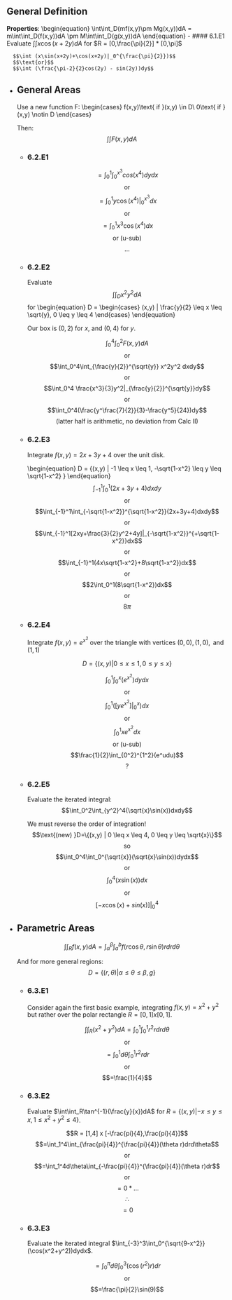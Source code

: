 ## General Definition
**Properties**:
\begin{equation}
\int\int_D(mf(x,y)\pm Mg(x,y))dA =
m\int\int_D(f(x,y))dA \pm M\int\int_D(g(x,y))dA
\end{equation}
	- #### 6.1.E1
	  Evaluate $\int\int x\cos(x+2y)dA$ for $R = [0,\frac{\pi}{2}] * [0,\pi]$
	  
	  $$\int (x\sin(x+2y)+\cos(x+2y)|_0^{\frac{\pi}{2}})$$
	  $$\text{or}$$
	  $$\int (\frac{\pi-2}{2}cos(2y) - sin(2y))dy$$
- ## General Areas
  Use a new function F:
  \begin{cases}
  f(x,y)\text{ if }(x,y) \in D\\
  0\text{ if }(x,y) \notin D
  \end{cases}
  
  Then:
  $$\int\int F(x,y) dA$$
	- ### 6.2.E1
	  $$=\int_0^1\int_0^{x^3}cos(x^4)dydx$$
	  $$\text{or}$$
	  $$=\int_0^1y\cos(x^4)|_0^{x^3}dx$$
	  $$\text{or}$$
	  $$=\int_0^1x^3\cos(x^4)dx$$
	  $$\text{or (u-sub)}$$
	  $$\text{...}$$
	- ### 6.2.E2
	  Evaluate $$\int\int_Dx^2y^2dA$$ for 
	  \begin{equation}
	  D = 
	  \begin{cases}
	  (x,y) | \frac{y}{2} \leq x \leq \sqrt{y}, 0 \leq y \leq 4
	  \end{cases}
	  \end{equation}
	  
	  Our box is $(0,2)$ for $x$, and $(0,4)$ for $y$.
	  
	  $$\int_0^4\int_0^2 F(x,y)dA$$
	  $$\text{or}$$
	  $$\int_0^4\int_{\frac{y}{2}}^{\sqrt{y}} x^2y^2 dxdy$$
	  $$\text{or}$$
	  $$\int_0^4 \frac{x^3}{3}y^2|_{\frac{y}{2}}^{\sqrt{y}}dy$$
	  $$\text{or}$$
	  $$\int_0^4(\frac{y^\frac{7}{2}}{3}-\frac{y^5}{24})dy$$
	  $$\text{(latter half is arithmetic, no deviation from Calc II)}$$
	- ### 6.2.E3
	  Integrate $f(x,y) = 2x+3y+4$ over the unit disk.
	  
	  \begin{equation}
	  D = \{(x,y) | -1 \leq x \leq 1, -\sqrt{1-x^2} \leq y \leq \sqrt{1-x^2} \}
	  \end{equation}
	  $$\int_{-1}^1\int_0^1(2x+3y+4)dxdy$$
	  $$\text{or}$$
	  $$\int_{-1}^1\int_{-\sqrt{1-x^2}}^{\sqrt{1-x^2}}(2x+3y+4)dxdy$$
	  $$\text{or}$$
	  $$\int_{-1}^1[2xy+\frac{3}{2}y^2+4y]|_{-\sqrt{1-x^2}}^{+\sqrt{1-x^2}}dx$$
	  $$\text{or}$$
	  $$\int_{-1}^1(4x\sqrt{1-x^2}+8\sqrt{1-x^2})dx$$
	  $$\text{or}$$
	  $$2\int_0^1(8\sqrt{1-x^2})dx$$
	  $$\text{or}$$
	  $$8\pi$$
	- ### 6.2.E4
	  Integrate $f(x,y) = e^{x^2}$ over the triangle with vertices $(0,0), (1,0),\text{ and }(1,1)$
	  
	  $$D=\{(x,y) | 0 \leq x \leq 1, 0 \leq y \leq x\}$$
	  
	  $$\int_0^1\int_0^x(e^{x^2})dydx$$
	  $$\text{or}$$
	  $$\int_0^1([ye^{x^2}]|_0^x)dx$$
	  $$\text{or}$$
	  $$\int_0^1xe^{x^2}dx$$
	  $$\text{or (u-sub)}$$
	  $$\frac{1}{2}\int_{0^2}^{1^2}(e^udu)$$
	  $$\text{?}$$
	- ### 6.2.E5
	  Evaluate the iterated integral:
	  $$\int_0^2\int_{y^2}^4(\sqrt{x}\sin(x))dxdy$$
	  
	  We must reverse the order of integration!
	  $$\text{(new) }D=\{(x,y) | 0 \leq x \leq 4, 0 \leq y \leq \sqrt{x}\}$$
	  $$\text{so}$$
	  $$\int_0^4\int_0^{\sqrt{x}}(\sqrt{x}\sin(x))dydx$$
	  $$\text{or}$$
	  $$\int_0^4(x\sin(x))dx$$
	  $$\text{or}$$
	  $$[-x\cos(x)+sin(x)]|_0^4$$
- ## Parametric Areas
  $$\int\int_Rf(x,y)dA=\int_\alpha^\beta\int_a^bf(r\cos\theta,r\sin\theta)r drd\theta$$
  
  And for more general regions:
  $$D=\{(r, \theta) | \alpha \leq \theta \leq \beta, g\}$$
	- ### 6.3.E1
	  Consider again the first basic example, integrating $f(x,y) = x^2 + y^2$ but rather over the polar rectangle $R = [0,1] x [0,1]$.
	  
	  $$\int\int_R(x^2+y^2)dA=\int_0^1\int_0^1 r^2rdrd\theta$$
	  $$\text{or}$$
	  $$=\int_0^1d\theta \int_0^1r^2rdr$$
	  $$\text{or}$$
	  $$=\frac{1}{4}$$
	- ### 6.3.E2
	  Evaluate $\int\int_R\tan^{-1}(\frac{y}{x})dA$ for $R = \{(x,y) | -x \leq y \leq x, 1 \leq x^2+y^2 \leq 4\}$.
	  
	  $$R = [1,4] x [-\frac{pi}{4},\frac{pi}{4}]$$
	  $$=\int_1^4\int_{\frac{pi}{4}}^{\frac{pi}{4}}(\theta r)drd\theta$$
	  $$\text{or}$$
	  $$=\int_1^4d\theta\int_{-\frac{pi}{4}}^{\frac{pi}{4}}(\theta r)dr$$
	  $$\text{or}$$
	  $$=0 * ...$$
	  $$\therefore$$
	  $$=0$$
	- ### 6.3.E3
	  Evaluate the iterated integral $\int_{-3}^3\int_0^{\sqrt{9-x^2}}(\cos(x^2+y^2))dydx$.
	  
	  $$=\int_0^\pi d\theta\int_0^3(\cos(r^2)r)dr$$
	  $$\text{or}$$
	  $$=\frac{\pi}{2}\sin(9)$$